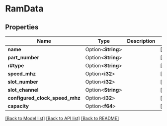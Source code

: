 # RamData

## Properties

Name | Type | Description | Notes
------------ | ------------- | ------------- | -------------
**name** | Option<**String**> |  | [optional]
**part_number** | Option<**String**> |  | [optional]
**r#type** | Option<**String**> |  | [optional]
**speed_mhz** | Option<**i32**> |  | [optional]
**slot_number** | Option<**i32**> |  | [optional]
**slot_channel** | Option<**String**> |  | [optional]
**configured_clock_speed_mhz** | Option<**i32**> |  | [optional]
**capacity** | Option<**f64**> |  | [optional]

[[Back to Model list]](../README.md#documentation-for-models) [[Back to API list]](../README.md#documentation-for-api-endpoints) [[Back to README]](../README.md)


